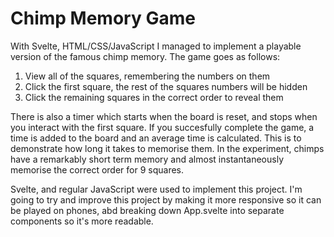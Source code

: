 # Chimp Memory Game

With Svelte, HTML/CSS/JavaScript I managed to implement a playable version of the famous chimp memory. The game goes as follows: 
1. View all of the squares, remembering the numbers on them
2. Click the first square, the rest of the squares numbers will be hidden
3. Click the remaining squares in the correct order to reveal them

There is also a timer which starts when the board is reset, and stops when you interact with the first square. If you succesfully complete the game, 
a time is added to the board and an average time is calculated. This is to demonstrate how long it takes to memorise them. In the experiment, chimps
have a remarkably short term memory and almost instantaneously memorise the correct order for 9 squares.  

Svelte, and regular JavaScript were used to implement this project. I'm going to try and improve this project by making it more responsive so it can be played on phones, abd breaking down App.svelte into separate components so it's more readable. 